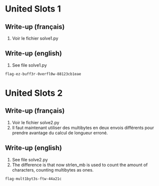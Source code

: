 # United Slots 1

## Write-up (français)

1. Voir le fichier solve1.py

## Write-up (english)

1. See file solve1.py

`flag-ez-buff3r-0verfl0w-88123cb1eae`

# United Slots 2

## Write-up (français)

1. Voir le fichier solve2.py
2. Il faut maintenant utiliser des multibytes en deux envois différents pour prendre avantage du calcul de longueur erroné.

## Write-up (english)

1. See file solve2.py
2. The difference is that now strlen_mb is used to count the amount of characters, counting multibytes as ones.

`flag-mult1byt3s-ftw-44a21c`
